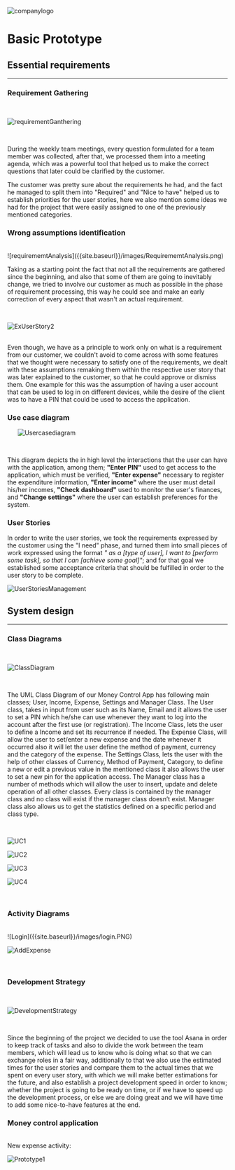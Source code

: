 ![companylogo]({{site.baseurl}}/images/405logo.png)

# Basic Prototype

## Essential requirements
---



### Requirement Gathering

  <br /> 
  
![requirementGanthering]({{site.baseurl}}/images/RequirementGathering.jpg)

 <br /> 
 
During the weekly team meetings, every question formulated for a team member was collected, after that, we processed them into a meeting agenda, which was a powerful tool that helped us to make the correct questions that later could be clarified by the customer.

The customer was pretty sure about the requirements he had, and the fact he managed to split them into "Required" and "Nice to have" helped us to establish priorities for the user stories, here we also mention some ideas we had for the project that were easily assigned to one of the previously mentioned categories.



### Wrong assumptions identification

   <br /> 
  ![requirememtAnalysis]({{site.baseurl}}/images/RequirememtAnalysis.png)
   <br /> 
   
Taking as a starting point the fact that not all the requirements are gathered since the beginning, and also that some of them are going to inevitably change, we tried to involve our customer as much as possible in the phase of requirement processing, this way he could see and make an early correction of every aspect that wasn't an actual requirement.
 
  
  <br /> 

![ExUserStory2]({{site.baseurl}}/images/ExUserStory2.png)

<br /> 
Even though, we have as a principle to work only on what is a requirement from our customer, we couldn't avoid to come across with some features that we thought were necessary to satisfy one of the requirements, we dealt with these assumptions remaking them within the respective user story that was later explained to the customer, so that he could approve or dismiss them. One example for this was the assumption of having a user account that can be used to log in on different devices, while the desire of the client was to have a PIN that could be used to access the application.

### Use case diagram 

&nbsp;&nbsp;&nbsp;&nbsp;&nbsp;&nbsp;![Usercasediagram]({{site.baseurl}}/images/Usercase_newest1.png)  

<br /> 

This diagram depicts the in high level the interactions that the user can have with the application, among them; **"Enter PIN"** used to get access to the application, which must be verified, **"Enter expense"** necessary to register the expenditure information, **"Enter income"** where the user must detail his/her incomes, **"Check dashboard"** used to monitor the user's finances, and **"Change settings"** where the user can establish preferences for the system.


### User Stories

In order to write the user stories, we took the requirements expressed by the customer using the "I need" phase, and turned them into small pieces of work expressed using the format *" as a [type of user], I want to [perform some task], so that I can [achieve some goal]"*; and for that goal we established some acceptance criteria that should be fulfilled in order to the user story to be complete.<br /> 

![UserStoriesManagement]({{site.baseurl}}/images/UserStoriesManagement_newest1.png)  

## System design
---

### Class Diagrams
  <br /> 
  
![ClassDiagram]({{site.baseurl}}/images/UMLClassDiagram_resized.png)

 <br /> 
 
The UML Class Diagram of our Money Control App has following main classes; User, Income, Expense, Settings and Manager Class. 
The User class, takes in input from user such as its Name, Email and it allows the user to set a PIN which he/she can use whenever they want to log into the account after the first use (or registration).
The Income Class, lets the user to define a Income and set its recurrence if needed. 
The Expense Class, will allow the user to set/enter a new expense and the date whenever it occurred also it will let the user define the method of payment, currency and the category of the expense.
The Settings Class, lets the user with the help of other classes of Currency, Method of Payment, Category, to define a new or edit a previous value in the mentioned class it also allows the user to set a new pin for the application access. 
The Manager class has a number of methods which will allow the user to insert, update and delete operation of all other classes. Every class is contained by the manager class and no class will exist if the manager class doesn’t exist. Manager class also allows us to get the statistics defined on a specific period and class type. 

<br />

![UC1]({{site.baseurl}}/images/UC1_resized.png)

![UC2]({{site.baseurl}}/images/UC2_resized.png)

![UC3]({{site.baseurl}}/images/UC3_resized.png)

![UC4]({{site.baseurl}}/images/UC4_resized.png)

<br />

### Activity Diagrams

<br />
![Login]({{site.baseurl}}/images/login.PNG)

<br />

![AddExpense]({{site.baseurl}}/images/addexpense.PNG)

<br />

### Development Strategy
<br />

![DevelopmentStrategy]({{site.baseurl}}/images/DevelopmentStrategy.png)

<br />

Since the beginning of the project we decided to use the tool Asana in order to keep track of tasks and also to divide the work between the team members, which will lead us to know who is doing what so that we can exchange roles in a fair way, additionally to that we also use the estimated times for the user stories and compare them to the actual times that we spent on every user story, with which we will make better estimations for the future, and also establish a project development speed in order to know; whether the project is going to be ready on time, or if we have to speed up the development process, or else we are doing great and we will have time to add some nice-to-have features at the end.
<br />
### Money control application
<br />
New expense activity:

<br />

![Prototype1]({{site.baseurl}}/images/Prototype1.png)
<br />
